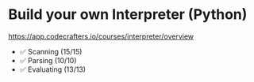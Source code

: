 # Build your own Interpreter (Python)
https://app.codecrafters.io/courses/interpreter/overview

   - ✅ Scanning (15/15)
   - ✅ Parsing (10/10)
   - ✅ Evaluating (13/13)
